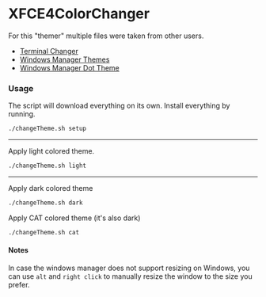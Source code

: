 # XFCE4ColorChanger

For this "themer" multiple files were taken from other users.

- [Terminal Changer](https://askubuntu.com/a/676452)
- [Windows Manager Themes](https://github.com/addy-dclxvi/Xfwm4-Theme-Collections)
- [Windows Manager Dot Theme](https://github.com/rafacuevas3/dots-theme)

### Usage

The script will download everything on its own. Install everything by running.

```bash
./changeTheme.sh setup
```

---

Apply light colored theme.

```bash
./changeTheme.sh light
```

---

Apply dark colored theme

```bash
./changeTheme.sh dark
```

Apply CAT colored theme (it's also dark)

```bash
./changeTheme.sh cat
```

#### Notes

In case the windows manager does not support resizing on Windows, you can use `alt` and `right click` to manually resize the window to the size you prefer.

